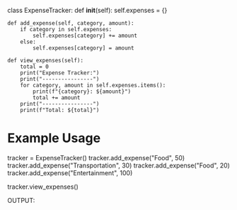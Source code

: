 class ExpenseTracker:
    def __init__(self):
        self.expenses = {}

    def add_expense(self, category, amount):
        if category in self.expenses:
            self.expenses[category] += amount
        else:
            self.expenses[category] = amount

    def view_expenses(self):
        total = 0
        print("Expense Tracker:")
        print("----------------")
        for category, amount in self.expenses.items():
            print(f"{category}: ${amount}")
            total += amount
        print("----------------")
        print(f"Total: ${total}")


# Example Usage
tracker = ExpenseTracker()
tracker.add_expense("Food", 50)
tracker.add_expense("Transportation", 30)
tracker.add_expense("Food", 20)
tracker.add_expense("Entertainment", 100)

tracker.view_expenses()


OUTPUT:
